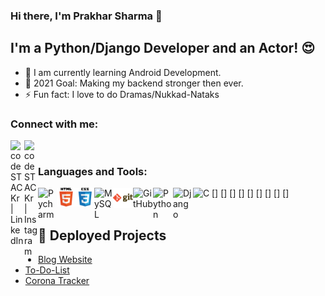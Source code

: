 ### Hi there, I'm Prakhar Sharma 👋

## I'm a Python/Django Developer and an Actor! 😍

- 🔭 I am currently learning Android Development.
- 🥅 2021 Goal: Making my backend stronger then ever. 
- ⚡ Fun fact: I love to do Dramas/Nukkad-Nataks

### Connect with me:

[<img align="left" alt="codeSTACKr | LinkedIn" width="22px" src="https://cdn.jsdelivr.net/npm/simple-icons@v3/icons/linkedin.svg" />][linkedin]
[<img align="left" alt="codeSTACKr | Instagram" width="22px" src="https://cdn.jsdelivr.net/npm/simple-icons@v3/icons/instagram.svg" />][instagram]

<br />

### Languages and Tools:

[<img align="left" alt="Pycharm" width="30px" src="https://user-images.githubusercontent.com/68898714/136010160-42df9df4-9f85-4ea8-a30a-7121f5e502b6.png" />]
[<img align="left" alt="HTML5" width="30px" src="https://raw.githubusercontent.com/github/explore/80688e429a7d4ef2fca1e82350fe8e3517d3494d/topics/html/html.png" />]
[<img align="left" alt="CSS3" width="30px" src="https://raw.githubusercontent.com/github/explore/80688e429a7d4ef2fca1e82350fe8e3517d3494d/topics/css/css.png" />]
[<img align="left" alt="MySQL" width="30px" src="https://user-images.githubusercontent.com/68898714/136010540-8a716289-4ae5-4222-b57c-cf2afca78ca4.png" />]
[<img align="left" alt="Git" width="32px" src="https://raw.githubusercontent.com/github/explore/80688e429a7d4ef2fca1e82350fe8e3517d3494d/topics/git/git.png" />]
[<img align="left" alt="GitHub" width="32px" src="https://user-images.githubusercontent.com/68898714/136012887-c0d9066c-8384-4ba6-8e37-dae46a44750a.png" />]
[<img align="left" alt="Python" width="32px" src="https://user-images.githubusercontent.com/68898714/136010895-eb31f498-79a2-4c27-a420-f46bf7a38b9f.png" />]
[<img align="left" alt="Django" width="32px" src="https://user-images.githubusercontent.com/68898714/136011045-1c2f07eb-d09d-4a03-a219-ff8295709028.png" />]
[<img align="left" alt="C" width="30px" src="https://user-images.githubusercontent.com/68898714/136011251-5e1ffae8-5955-482b-95cd-7b128d11ecee.png" />]
<br />
<br />

## 🔔 Deployed Projects 

- [Blog Website](https://prakhar-blogs.herokuapp.com/)
- [To-Do-List](https://tododailylist.herokuapp.com/)
- [Corona Tracker](https://covid19-tracker.herokuapp.com/)

[instagram]: https://www.instagram.com/prakhar_pandit_sharma/
[linkedin]: https://www.linkedin.com/in/prakhar-sharma888/
